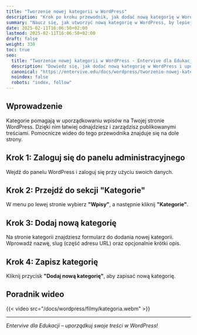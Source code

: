 ```yaml
---
title: "Tworzenie nowej kategorii w WordPress"
description: "Krok po kroku przewodnik, jak dodać nową kategorię w WordPress, aby uporządkować swoje wpisy."
summary: "Naucz się, jak utworzyć nową kategorię w WordPress, by lepiej organizować treści na swojej stronie."
date: 2025-02-11T16:06:50+02:00
lastmod: 2025-02-11T16:06:50+02:00
draft: false
weight: 330
toc: true
seo:
  title: "Tworzenie nowej kategorii w WordPress - Entervive dla Edukacji"
  description: "Dowiedz się, jak dodać nową kategorię w WordPress i uporządkować treści na swojej stronie."
  canonical: "https://entervive.edu/docs/wordpress/tworzenie-nowej-kategorii-w-wordpress"
  noindex: false
  robots: "index, follow"
---
```


## Wprowadzenie

Kategorie pomagają w uporządkowaniu wpisów na Twojej stronie WordPress. Dzięki nim łatwiej odnajdziesz i zarządzisz publikowanymi treściami. Pomocnicze wideo do tego przewodnika znajduje się na dole strony.

## Krok 1: Zaloguj się do panelu administracyjnego

Wejdź do panelu WordPress i zaloguj się przy użyciu swoich danych.

## Krok 2: Przejdź do sekcji "Kategorie"

W menu po lewej stronie wybierz **"Wpisy"**, a następnie kliknij **"Kategorie"**.

## Krok 3: Dodaj nową kategorię

Na stronie kategorii znajdziesz formularz do dodania nowej kategorii. Wprowadź nazwę, slug (część adresu URL) oraz opcjonalnie krótki opis.

## Krok 4: Zapisz kategorię

Kliknij przycisk **"Dodaj nową kategorię"**, aby zapisać nową kategorię.

## Poradnik wideo

{{< video src="/docs/wordpress/filmy/kategoria.webm" >}}

---

_Entervive dla Edukacji – uporządkuj swoje treści w WordPress!_
